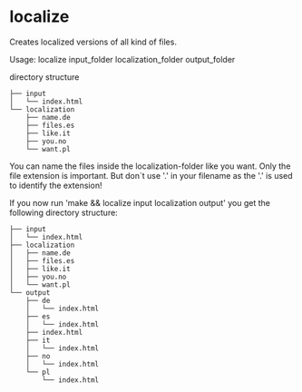 # localize
Creates localized versions of all kind of files.

Usage: localize input_folder localization_folder output_folder

directory structure
```.
├── input
│   └── index.html
└── localization
    ├── name.de
    ├── files.es
    ├── like.it
    ├── you.no
    └── want.pl
```

You can name the files inside the localization-folder like you want.
Only the file extension is important.
But don´t use '.' in your filename as the '.' is used to identify the extension!

If you now run 'make && localize input localization output' you get the following directory structure:
```.
├── input
│   └── index.html
├── localization
│   ├── name.de
│   ├── files.es
│   ├── like.it
│   ├── you.no
│   └── want.pl
└── output
    ├── de
    │   └── index.html
    ├── es
    │   └── index.html
    ├── index.html
    ├── it
    │   └── index.html
    ├── no
    │   └── index.html
    └── pl
        └── index.html
```
